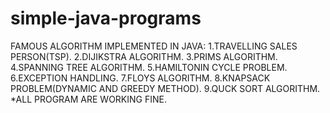 # simple-java-programs
FAMOUS ALGORITHM IMPLEMENTED IN JAVA: 
1.TRAVELLING SALES PERSON(TSP).
2.DIJIKSTRA ALGORITHM.
3.PRIMS ALGORITHM.
4.SPANNING TREE ALGORITHM.
5.HAMILTONIN CYCLE PROBLEM. 
6.EXCEPTION HANDLING.
7.FLOYS ALGORITHM.
8.KNAPSACK PROBLEM(DYNAMIC AND GREEDY METHOD).
9.QUCK SORT ALGORITHM.
*ALL PROGRAM ARE WORKING FINE.
